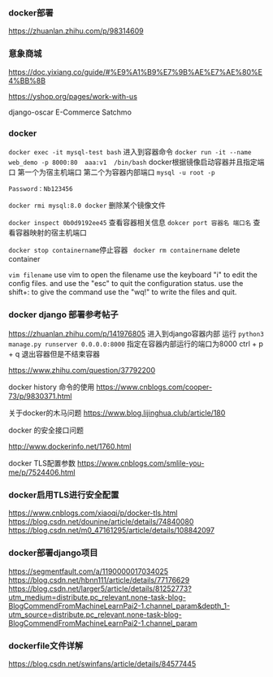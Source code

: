 
### docker部署

https://zhuanlan.zhihu.com/p/98314609




### 意象商城

https://doc.yixiang.co/guide/#%E9%A1%B9%E7%9B%AE%E7%AE%80%E4%BB%8B


https://yshop.org/pages/work-with-us


django-oscar
E-Commerce
Satchmo

### docker

```docker exec -it mysql-test bash```   进入到容器命令
```docker run -it --name web_demo -p 8000:80  aaa:v1  /bin/bash``` docker根据镜像启动容器并且指定端口
第一个为宿主机端口 第二个为容器内部端口
```mysql -u root -p```

```Password：Nb123456```

``` docker rmi mysql:8.0 docker ``` 删除某个镜像文件

```docker inspect 0b0d9192ee45```  查看容器相关信息
```dokcer port 容器名 端口名```    查看容器映射的宿主机端口 


```docker stop containername```停止容器
``` docker rm containername``` delete container


``` vim filename ``` use vim to open the filename
use the keyboard "i" to edit the config files.
and use the "esc" to quit the configuration status.
use the shift+: to give the command 
use the "wq!" to write the files and quit.


 ### docker django 部署参考帖子
  https://zhuanlan.zhihu.com/p/141976805
进入到django容器内部 运行 ```python3 manage.py runserver 0.0.0.0:8000``` 指定在容器内部运行的端口为8000 
ctrl + p + q 退出容器但是不结束容器


  https://www.zhihu.com/question/37792200

  docker history 命令的使用
  https://www.cnblogs.com/cooper-73/p/9830371.html

  关于docker的木马问题
  https://www.blog.lijinghua.club/article/180

  docker 的安全接口问题

  http://www.dockerinfo.net/1760.html

  docker TLS配置参数
  https://www.cnblogs.com/smlile-you-me/p/7524406.html

  ### docker启用TLS进行安全配置

  https://www.cnblogs.com/xiaoqi/p/docker-tls.html
  https://blog.csdn.net/dounine/article/details/74840080
  https://blog.csdn.net/m0_47161295/article/details/108842097

  ### docker部署django项目

  https://segmentfault.com/a/1190000017034025
  https://blog.csdn.net/hbnn111/article/details/77176629
  https://blog.csdn.net/larger5/article/details/81252773?utm_medium=distribute.pc_relevant.none-task-blog-BlogCommendFromMachineLearnPai2-1.channel_param&depth_1-utm_source=distribute.pc_relevant.none-task-blog-BlogCommendFromMachineLearnPai2-1.channel_param
  
 

  ### dockerfile文件详解

  https://blog.csdn.net/swinfans/article/details/84577445